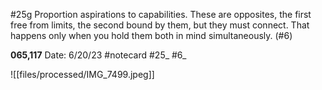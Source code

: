 #25g
Proportion aspirations to capabilities. These are opposites, the first free from limits, the second bound by them, but they must connect. That happens only when you hold them both in mind simultaneously. (#6)


**065,117** 
Date: 6/20/23
 #notecard
 #25_ 
 #6_ 

![[files/processed/IMG_7499.jpeg]]